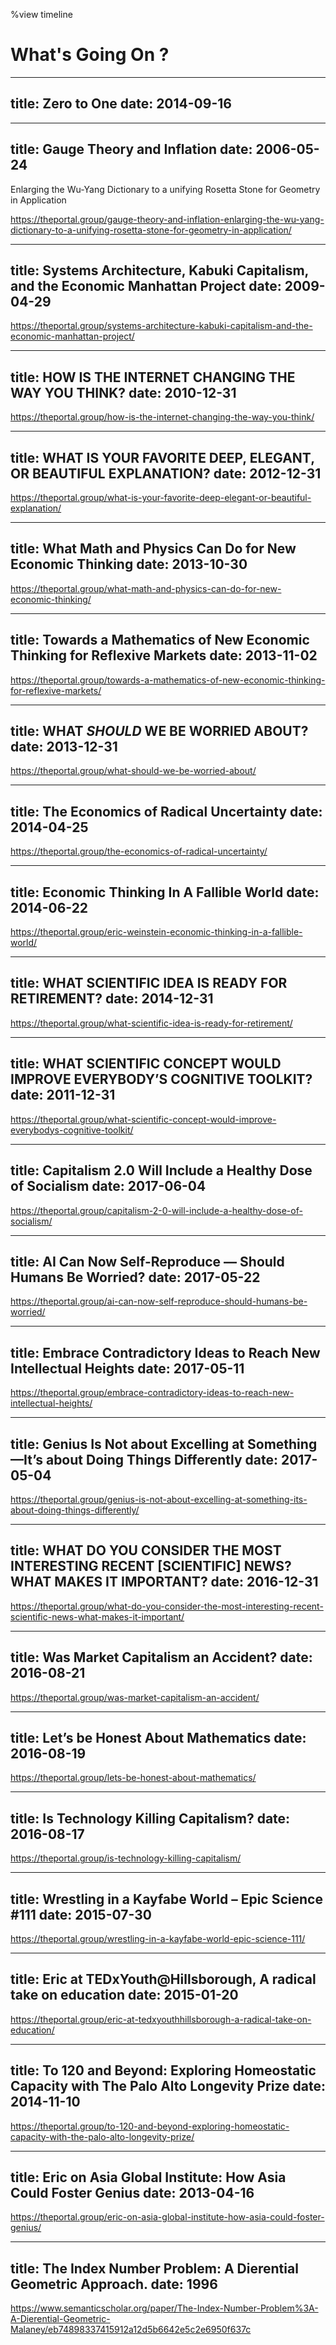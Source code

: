 %view timeline

# What's Going On ?

---
title: Zero to One
date: 2014-09-16
---

---
title: Gauge Theory and Inflation
date: 2006-05-24
---
Enlarging the Wu-Yang Dictionary to a unifying Rosetta Stone for Geometry in Application

https://theportal.group/gauge-theory-and-inflation-enlarging-the-wu-yang-dictionary-to-a-unifying-rosetta-stone-for-geometry-in-application/

---
title: Systems Architecture, Kabuki Capitalism, and the Economic Manhattan Project
date: 2009-04-29
---
https://theportal.group/systems-architecture-kabuki-capitalism-and-the-economic-manhattan-project/

---
title: HOW IS THE INTERNET CHANGING THE WAY YOU THINK?
date: 2010-12-31
---
https://theportal.group/how-is-the-internet-changing-the-way-you-think/

---
title: WHAT IS YOUR FAVORITE DEEP, ELEGANT, OR BEAUTIFUL EXPLANATION?
date: 2012-12-31
---
https://theportal.group/what-is-your-favorite-deep-elegant-or-beautiful-explanation/

---
title: What Math and Physics Can Do for New Economic Thinking
date: 2013-10-30
---
https://theportal.group/what-math-and-physics-can-do-for-new-economic-thinking/

---
title: Towards a Mathematics of New Economic Thinking for Reflexive Markets
date: 2013-11-02
---
https://theportal.group/towards-a-mathematics-of-new-economic-thinking-for-reflexive-markets/

---
title: WHAT *SHOULD* WE BE WORRIED ABOUT?
date: 2013-12-31
---
https://theportal.group/what-should-we-be-worried-about/

---
title: The Economics of Radical Uncertainty
date: 2014-04-25
---
https://theportal.group/the-economics-of-radical-uncertainty/

---
title: Economic Thinking In A Fallible World
date: 2014-06-22
---
https://theportal.group/eric-weinstein-economic-thinking-in-a-fallible-world/

---
title: WHAT SCIENTIFIC IDEA IS READY FOR RETIREMENT?
date: 2014-12-31
---
https://theportal.group/what-scientific-idea-is-ready-for-retirement/

---
title: WHAT SCIENTIFIC CONCEPT WOULD IMPROVE EVERYBODY’S COGNITIVE TOOLKIT?
date: 2011-12-31
---
https://theportal.group/what-scientific-concept-would-improve-everybodys-cognitive-toolkit/

---
title: Capitalism 2.0 Will Include a Healthy Dose of Socialism
date: 2017-06-04
---
https://theportal.group/capitalism-2-0-will-include-a-healthy-dose-of-socialism/

---
title: AI Can Now Self-Reproduce — Should Humans Be Worried?
date: 2017-05-22
---
https://theportal.group/ai-can-now-self-reproduce-should-humans-be-worried/

---
title: Embrace Contradictory Ideas to Reach New Intellectual Heights
date: 2017-05-11
---
https://theportal.group/embrace-contradictory-ideas-to-reach-new-intellectual-heights/

---
title: Genius Is Not about Excelling at Something—It’s about Doing Things Differently
date: 2017-05-04
---
https://theportal.group/genius-is-not-about-excelling-at-something-its-about-doing-things-differently/

---
title: WHAT DO YOU CONSIDER THE MOST INTERESTING RECENT [SCIENTIFIC] NEWS? WHAT MAKES IT IMPORTANT?
date: 2016-12-31
---
https://theportal.group/what-do-you-consider-the-most-interesting-recent-scientific-news-what-makes-it-important/

---
title: Was Market Capitalism an Accident?
date: 2016-08-21
---
https://theportal.group/was-market-capitalism-an-accident/

---
title: Let’s be Honest About Mathematics
date: 2016-08-19
---
https://theportal.group/lets-be-honest-about-mathematics/

---
title: Is Technology Killing Capitalism?
date: 2016-08-17
---
https://theportal.group/is-technology-killing-capitalism/

---
title: Wrestling in a Kayfabe World – Epic Science #111
date: 2015-07-30
---
https://theportal.group/wrestling-in-a-kayfabe-world-epic-science-111/

---
title: Eric at TEDxYouth@Hillsborough, A radical take on education
date: 2015-01-20
---
https://theportal.group/eric-at-tedxyouthhillsborough-a-radical-take-on-education/

---
title: To 120 and Beyond: Exploring Homeostatic Capacity with The Palo Alto Longevity Prize
date: 2014-11-10
---
https://theportal.group/to-120-and-beyond-exploring-homeostatic-capacity-with-the-palo-alto-longevity-prize/

---
title: Eric on Asia Global Institute: How Asia Could Foster Genius
date: 2013-04-16
---
https://theportal.group/eric-on-asia-global-institute-how-asia-could-foster-genius/

---
title: The Index Number Problem: A Dierential Geometric Approach.
date: 1996
---
https://www.semanticscholar.org/paper/The-Index-Number-Problem%3A-A-Dierential-Geometric-Malaney/eb74898337415912a12d5b6642e5c2e6950f637c

